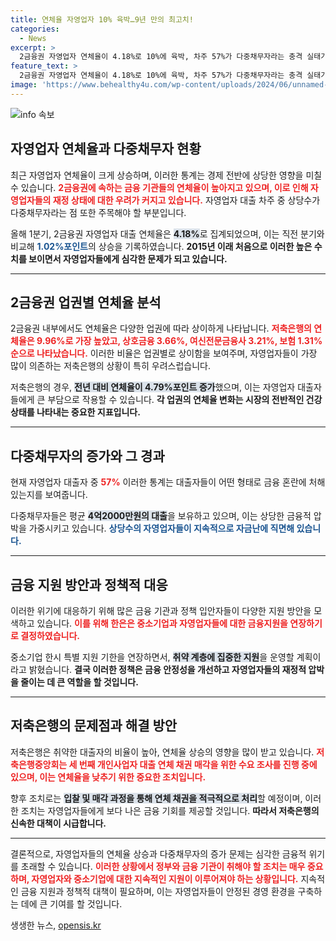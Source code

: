 ```yaml
---
title: 연체율 자영업자 10% 육박…9년 만의 최고치!
categories:
  - News
excerpt: >
  2금융권 자영업자 연체율이 4.18%로 10%에 육박, 차주 57%가 다중채무자라는 충격 실태가 드러났다. 평균 4.2억 원 대출로 자금난 심화, 긴급 대책이 절실한 상황이다. 클릭하면 위기의 상점들 속으로 들어가보세요!
feature_text: >
  2금융권 자영업자 연체율이 4.18%로 10%에 육박, 차주 57%가 다중채무자라는 충격 실태가 드러났다. 평균 4.2억 원 대출로 자금난 심화, 긴급 대책이 절실한 상황이다. 클릭하면 위기의 상점들 속으로 들어가보세요!
image: 'https://www.behealthy4u.com/wp-content/uploads/2024/06/unnamed-file.png'
---
```


<p><img src="https://www.behealthy4u.com/wp-content/uploads/2024/06/unnamed-file.png" alt="info 속보" /></p>

<h2 data-ke-size="size26">자영업자 연체율과 다중채무자 현황</h2>

<p data-ke-size="size16">최근 자영업자 연체율이 크게 상승하며, 이러한 통계는 경제 전반에 상당한 영향을 미칠 수 있습니다. <b><span style="color: #ee2323;">2금융권에 속하는 금융 기관들의 연체율이 높아지고 있으며, 이로 인해 자영업자들의 재정 상태에 대한 우려가 커지고 있습니다.</span></b> 자영업자 대출 차주 중 상당수가 다중채무자라는 점 또한 주목해야 할 부분입니다. </p>

<p data-ke-size="size16">올해 1분기, 2금융권 자영업자 대출 연체율은 <b><span style="background-color: #21538527;">4.18%</span></b>로 집계되었으며, 이는 직전 분기와 비교해 <b><span style="color: #1a5490;">1.02%포인트</span></b>의 상승을 기록하였습니다. <b>2015년 이래 처음으로 이러한 높은 수치를 보이면서 자영업자들에게 심각한 문제가 되고 있습니다.</b></p>

<hr>

<h2 data-ke-size="size26">2금융권 업권별 연체율 분석</h2>

<p data-ke-size="size16">2금융권 내부에서도 연체율은 다양한 업권에 따라 상이하게 나타납니다. <b><span style="color: #ee2323;">저축은행의 연체율은 9.96%로 가장 높았고, 상호금융 3.66%, 여신전문금융사 3.21%, 보험 1.31% 순으로 나타났습니다.</span></b> 이러한 비율은 업권별로 상이함을 보여주며, 자영업자들이 가장 많이 의존하는 저축은행의 상황이 특히 우려스럽습니다. </p>

<p data-ke-size="size16">저축은행의 경우, <b><span style="background-color: #21538527;">전년 대비 연체율이 4.79%포인트 증가</span></b>했으며, 이는 자영업자 대출자들에게 큰 부담으로 작용할 수 있습니다. <b>각 업권의 연체율 변화는 시장의 전반적인 건강 상태를 나타내는 중요한 지표입니다.</b></p>

<hr>

<h2 data-ke-size="size26">다중채무자의 증가와 그 경과</h2>

<p data-ke-size="size16">현재 자영업자 대출자 중 <b><span style="color: #ee2323;">57%</가 다중채무자이며, 이는 코로나19 발생 이전의 수치를 넘은 것입니다.</span></b> 이러한 통계는 대출자들이 어떤 형태로 금융 혼란에 처해 있는지를 보여줍니다. </p>

<p data-ke-size="size16">다중채무자들은 평균 <b><span style="background-color: #21538527;">4억2000만원의 대출</span></b>을 보유하고 있으며, 이는 상당한 금융적 압박을 가중시키고 있습니다. <b><span style="color: #1a5490;">상당수의 자영업자들이 지속적으로 자금난에 직면해 있습니다. </span></b></p>

<hr>

<h2 data-ke-size="size26">금융 지원 방안과 정책적 대응</h2>

<p data-ke-size="size16">이러한 위기에 대응하기 위해 많은 금융 기관과 정책 입안자들이 다양한 지원 방안을 모색하고 있습니다. <b><span style="color: #ee2323;">이를 위해 한은은 중소기업과 자영업자들에 대한 금융지원을 연장하기로 결정하였습니다.</span></b> </p>

<p data-ke-size="size16">중소기업 한시 특별 지원 기한을 연장하면서, <b><span style="background-color: #21538527;">취약 계층에 집중한 지원</span></b>을 운영할 계획이라고 밝혔습니다. <b>결국 이러한 정책은 금융 안정성을 개선하고 자영업자들의 재정적 압박을 줄이는 데 큰 역할을 할 것입니다.</b></p>

<hr>

<h2 data-ke-size="size26">저축은행의 문제점과 해결 방안</h2>

<p data-ke-size="size16">저축은행은 취약한 대출자의 비율이 높아, 연체율 상승의 영향을 많이 받고 있습니다. <b><span style="color: #ee2323;">저축은행중앙회는 세 번째 개인사업자 대출 연체 채권 매각을 위한 수요 조사를 진행 중에 있으며, 이는 연체율을 낮추기 위한 중요한 조치입니다.</span></b> </p>

<p data-ke-size="size16">향후 조치로는 <b><span style="background-color: #21538527;">입찰 및 매각 과정을 통해 연체 채권을 적극적으로 처리</span></b>할 예정이며, 이러한 조치는 자영업자들에게 보다 나은 금융 기회를 제공할 것입니다. <b>따라서 저축은행의 신속한 대책이 시급합니다.</b></p>

<hr>

<p data-ke-size="size16">결론적으로, 자영업자들의 연체율 상승과 다중채무자의 증가 문제는 심각한 금융적 위기를 초래할 수 있습니다. <b><span style="color: #ee2323;">이러한 상황에서 정부와 금융 기관이 취해야 할 조치는 매우 중요하며, 자영업자와 중소기업에 대한 지속적인 지원이 이루어져야 하는 상황입니다.</span></b> 지속적인 금융 지원과 정책적 대책이 필요하며, 이는 자영업자들이 안정된 경영 환경을 구축하는 데에 큰 기여를 할 것입니다.</p>
생생한 뉴스, <a href="https://opensis.kr" rel="dofollow">opensis.kr</a>


